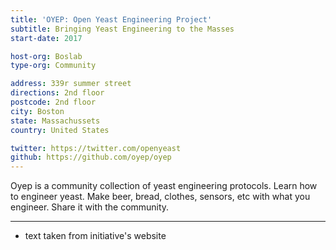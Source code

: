 ```yaml
---
title: 'OYEP: Open Yeast Engineering Project'
subtitle: Bringing Yeast Engineering to the Masses
start-date: 2017

host-org: Boslab
type-org: Community

address: 339r summer street
directions: 2nd floor
postcode: 2nd floor
city: Boston
state: Massachussets
country: United States

twitter: https://twitter.com/openyeast
github: https://github.com/oyep/oyep
---
```

Oyep is a community collection of yeast engineering protocols. Learn how to engineer yeast. Make beer, bread, clothes, sensors, etc with what you engineer. Share it with the community.

---
* text taken from initiative's website

